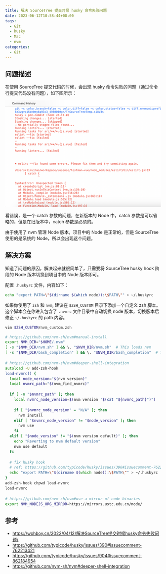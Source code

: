 ```yaml
---
title: 解决 SourceTree 提交时候 husky 命令失败问题
date: 2023-06-12T10:58:44+08:00
tags:
  - Git
  - husky
  - Mac
  - nvm
categories:
  - Git
---
```


## 问题描述

在使用 SourceTree 提交代码的时候，会出现 husky 命令失败的问题（通过命令行提交代码没有问题），如下图所示：

![](images/23_1686538807.png)

看错误，是一个 catch 参数的问题，在新版本的 Node 中，catch 参数是可以省略的，但是在旧版本中，catch 参数是必须的。

由于使用了 nvm 管理 Node 版本，项目中的 Node 是正常的，但是 SourceTree 使用的是系统的 Node，所以会出现这个问题。

## 解决方案

知道了问题的原因，解决起来就很简单了，只需要将 SourceTree husky hook 阶段的 Node 版本切换到项目中的 Node 版本即可。

配置 `.huskyrc` 文件，内容如下：

```bash {title="~/.huskyrc"}
echo "export PATH=\"$(dirname $(which node)):\$PATH\"" > ~/.huskyrc
```

如果你使用了 `zsh` 和 `nvm`, 建议在 `$ZSH_CUSTOM` 目录下添加一个自定义 zsh 脚本。
这个脚本会在你进入包含了 `.nvmrc` 文件目录中自动切换 node 版本，切换版本后修正 `~/.huskyrc` 的 path 内容。

```bash
vim $ZSH_CUSTOM/nvm_custom.zsh
```

```zsh {title="$ZSH_CUSTOM/nvm_custom.zsh"}
# https://github.com/nvm-sh/nvm#manual-install
export NVM_DIR="$HOME/.nvm"
[ -s "$NVM_DIR/nvm.sh" ] && \. "$NVM_DIR/nvm.sh"  # This loads nvm
[ -s "$NVM_DIR/bash_completion" ] && \. "$NVM_DIR/bash_completion"  # This loads nvm bash_completion

# https://github.com/nvm-sh/nvm#deeper-shell-integration
autoload -U add-zsh-hook
load-nvmrc() {
  local node_version="$(nvm version)"
  local nvmrc_path="$(nvm_find_nvmrc)"

  if [ -n "$nvmrc_path" ]; then
    local nvmrc_node_version=$(nvm version "$(cat "${nvmrc_path}")")

    if [ "$nvmrc_node_version" = "N/A" ]; then
      nvm install
    elif [ "$nvmrc_node_version" != "$node_version" ]; then
      nvm use
    fi
  elif [ "$node_version" != "$(nvm version default)" ]; then
    echo "Reverting to nvm default version"
    nvm use default
  fi

  # fix husky hook
  # ref: https://github.com/typicode/husky/issues/390#issuecomment-762213421
  echo "export PATH=\"$(dirname $(which node)):\$PATH\"" > ~/.huskyrc
}
add-zsh-hook chpwd load-nvmrc
load-nvmrc

# https://github.com/nvm-sh/nvm#use-a-mirror-of-node-binaries
export NVM_NODEJS_ORG_MIRROR=https://mirrors.ustc.edu.cn/node/
```

## 参考

- <https://wxhboy.cn/2022/04/12/解决SourceTree提交时候husky命令失败问题/>
- <https://github.com/typicode/husky/issues/390#issuecomment-762213421>
- <https://github.com/typicode/husky/issues/904#issuecomment-862184954>
- <https://github.com/nvm-sh/nvm#deeper-shell-integration>
